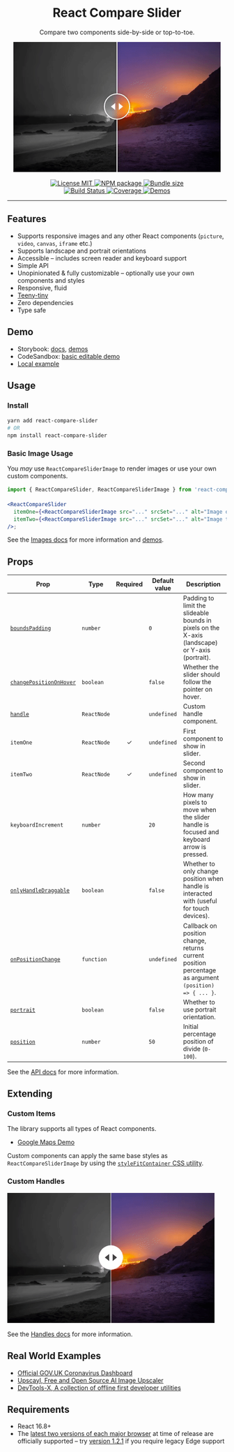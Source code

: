 <div align="center">
  <h1>React Compare Slider</h1>
  <p>Compare two components side-by-side or top-to-toe.</p>

[![Example](./example/default-handle-capture.gif)](https://codesandbox.io/s/react-compare-slider-simple-example-9si6l?file=/src/App.jsx)

<a href="https://github.com/nerdyman/react-compare-slider/blob/master/LICENSE">
  <img src="https://img.shields.io/npm/l/react-compare-slider.svg" alt="License MIT" />
</a>
<a href="https://npmjs.com/package/react-compare-slider">
  <img src="https://img.shields.io/npm/v/react-compare-slider.svg" alt="NPM package" />
</a>
<a href="https://bundlephobia.com/result?p=react-compare-slider">
  <img src="https://img.shields.io/bundlephobia/minzip/react-compare-slider.svg?color=brightgreen" alt="Bundle size" />
</a>
<br/>
<a href="https://github.com/nerdyman/react-compare-slider/actions?query=workflow%3Abuild">
  <img src="https://img.shields.io/github/workflow/status/nerdyman/react-compare-slider/build" alt="Build Status" />
</a>
<a href="https://codeclimate.com/github/nerdyman/react-compare-slider">
  <img src="https://img.shields.io/codeclimate/coverage/nerdyman/react-compare-slider" alt="Coverage" />
</a>
<a href="https://react-compare-slider.vercel.app">
  <img src="https://raw.githubusercontent.com/storybookjs/brand/8d28584c89959d7075c237e9345955c895048977/badge/badge-storybook.svg" alt="Demos" />
</a>

</div>

---

## Features

- Supports responsive images and any other React components (`picture`, `video`, `canvas`, `iframe` etc.)
- Supports landscape and portrait orientations
- Accessible &ndash; includes screen reader and keyboard support
- Simple API
- Unopinionated & fully customizable &ndash; optionally use your own components and styles
- Responsive, fluid
- [Teeny-tiny](https://bundlephobia.com/result?p=react-compare-slider)
- Zero dependencies
- Type safe

## Demo

- Storybook: [docs](https://react-compare-slider.vercel.app/?path=/docs/docs-intro--page), [demos](https://react-compare-slider.vercel.app/?path=/story/demos)
- CodeSandbox: [basic editable demo](https://codesandbox.io/s/react-compare-slider-simple-example-9si6l)
- [Local example](./example)

## Usage

### Install

```sh
yarn add react-compare-slider
# OR
npm install react-compare-slider
```

### Basic Image Usage

You _may_ use `ReactCompareSliderImage` to render images or use your own custom
components.

```jsx
import { ReactCompareSlider, ReactCompareSliderImage } from 'react-compare-slider';

<ReactCompareSlider
  itemOne={<ReactCompareSliderImage src="..." srcSet="..." alt="Image one" />}
  itemTwo={<ReactCompareSliderImage src="..." srcSet="..." alt="Image two" />}
/>;
```

See the [Images docs](https://react-compare-slider.vercel.app/?path=/docs/docs-images--page) for more information and [demos](https://react-compare-slider.vercel.app/?path=/story/demos--images).

## Props

| Prop                                                                                                                | Type        | Required | Default value | Description                                                                                           |
| ------------------------------------------------------------------------------------------------------------------- | ----------- | :------: | ------------- | ----------------------------------------------------------------------------------------------------- |
| [`boundsPadding`](https://react-compare-slider.vercel.app/?path=/story/docs-bounds-padding--page)                   | `number`    |          | `0`           | Padding to limit the slideable bounds in pixels on the X-axis (landscape) or Y-axis (portrait).       |
| [`changePositionOnHover`](https://react-compare-slider.vercel.app/?path=/story/docs-change-position-on-hover--page) | `boolean`   |          | `false`       | Whether the slider should follow the pointer on hover.                                                |
| [`handle`](https://react-compare-slider.vercel.app/?path=/story/docs-handles--page)                                 | `ReactNode` |          | `undefined`   | Custom handle component.                                                                              |
| `itemOne`                                                                                                           | `ReactNode` |    ✓     | `undefined`   | First component to show in slider.                                                                    |
| `itemTwo`                                                                                                           | `ReactNode` |    ✓     | `undefined`   | Second component to show in slider.                                                                   |
| `keyboardIncrement`                                                                                                 | `number`    |          | `20`          | How many pixels to move when the slider handle is focused and keyboard arrow is pressed.              |
| [`onlyHandleDraggable`](https://react-compare-slider.vercel.app/?path=/story/docs-only-handle-draggable--page)      | `boolean`   |          | `false`       | Whether to only change position when handle is interacted with (useful for touch devices).            |
| [`onPositionChange`](https://react-compare-slider.vercel.app/?path=/story/demos--on-position-change)                | `function`  |          | `undefined`   | Callback on position change, returns current position percentage as argument `(position) => { ... }`. |
| [`portrait`](https://react-compare-slider.vercel.app/?path=/story/demos--portrait)                                  | `boolean`   |          | `false`       | Whether to use portrait orientation.                                                                  |
| [`position`](https://react-compare-slider.vercel.app/?path=/story/demos--position)                                  | `number`    |          | `50`          | Initial percentage position of divide (`0-100`).                                                      |

See the [API docs](https://react-compare-slider.vercel.app/?path=/docs/docs-api--page) for more information.

## Extending

### Custom Items

The library supports all types of React components.

- [Google Maps Demo](https://react-compare-slider.vercel.app/?path=/story/demos-custom-components--google-maps)

Custom components can apply the same base styles as `ReactCompareSliderImage`
by using the [`styleFitContainer` CSS utility](https://react-compare-slider.vercel.app/?path=/docs/docs-api--page#stylefitcontainer).

### Custom Handles

[![Custom Handles](./example/custom-handle-capture.gif)](https://react-compare-slider.vercel.app/?path=/story/demos-handles--individual-styles)

See the [Handles docs](https://react-compare-slider.vercel.app/?path=/docs/docs-handles--page) for more information.

## Real World Examples

- [Official GOV.UK Coronavirus Dashboard](https://coronavirus.data.gov.uk/details/interactive-map/vaccinations#vaccinations-map-container)
- [Upscayl, Free and Open Source AI Image Upscaler](https://github.com/upscayl/upscayl#free-and-open-source-ai-image-upscaler)
- [DevTools-X, A collection of offline first developer utilities](https://github.com/fosslife/devtools-x)

## Requirements

- React 16.8+
- The [latest two versions of each major browser](./package.json#L50) at time of release are officially supported &ndash; try [version 1.2.1](https://www.npmjs.com/package/react-compare-slider/v/1.2.1) if you require legacy Edge support
